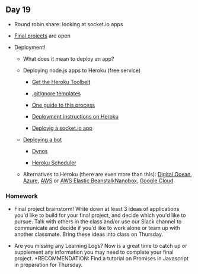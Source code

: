 ## Day 19

* Round robin share: looking at socket.io apps

* [Final projects](https://github.com/IDMNYU/DM-UY-3193/blob/master/finalprojects.md) are open

* Deployment!
    
    * What does it mean to deploy an app?
    
    * Deploying node.js apps to Heroku (free service)
    
        * [Get the Heroku Toolbelt](https://blog.heroku.com/the_heroku_toolbelt)
        
        * [.gitignore templates](https://github.com/github/gitignore)
    
        * [One guide to this process](https://scotch.io/tutorials/how-to-deploy-a-node-js-app-to-heroku)
        
        * [Deployment instructions on Heroku](https://devcenter.heroku.com/articles/getting-started-with-nodejs)
        
        * [Deployig a socket.io app](https://devcenter.heroku.com/articles/node-websockets#option-2-socket-io)
    
    * [Deploying a bot](https://shiffman.net/a2z/bot-heroku/)
    
        * [Dynos](https://devcenter.heroku.com/articles/dynos#dyno-configurations) 
        
        * [Heroku Scheduler](https://devcenter.heroku.com/articles/scheduler)
    
    * Alternatives to Heroku (there are even more than this): [Digital Ocean](https://www.digitalocean.com/), [Azure](https://docs.microsoft.com/en-us/azure/devops/pipelines/targets/webapp?view=vsts&tabs=yaml), [AWS](https://aws.amazon.com/getting-started/projects/deploy-nodejs-web-app/) or [AWS Elastic Beanstalk](https://docs.aws.amazon.com/gettingstarted/latest/deploy/overview.html)[Nanobox](https://nanobox.io/), [Google Cloud](https://cloud.google.com/nodejs/)


### Homework

* Final project brainstorm! Write down at least 3 ideas of applications you'd like to build for your final project, and decide which you'd like to pursue. Talk with others in the class and/or use our Slack channel to communicate and decide if you'd like to work alone or team up with another classmate. Bring these ideas into class on Thursday.

* Are you missing any Learning Logs? Now is a great time to catch up or supplement any information you may need to complete your final project. 
    *RECOMMENDATION: Find a tutorial on Promises in Javascript in preparation for Thursday.

